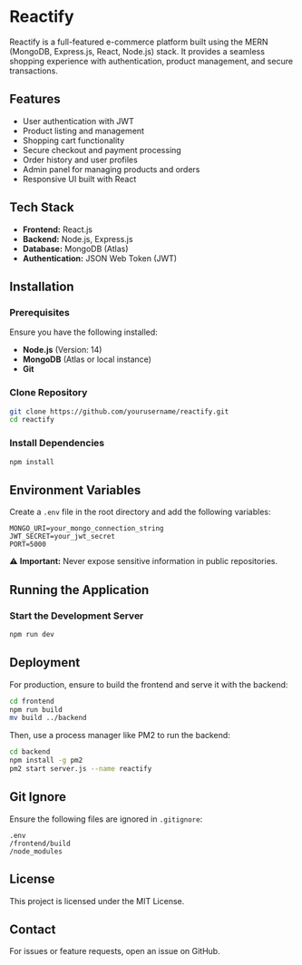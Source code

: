 # Reactify

Reactify is a full-featured e-commerce platform built using the MERN (MongoDB, Express.js, React, Node.js) stack. It provides a seamless shopping experience with authentication, product management, and secure transactions.

## Features
- User authentication with JWT
- Product listing and management
- Shopping cart functionality
- Secure checkout and payment processing
- Order history and user profiles
- Admin panel for managing products and orders
- Responsive UI built with React

## Tech Stack
- **Frontend:** React.js
- **Backend:** Node.js, Express.js
- **Database:** MongoDB (Atlas)
- **Authentication:** JSON Web Token (JWT)

## Installation

### Prerequisites
Ensure you have the following installed:
- **Node.js** (Version: 14)
- **MongoDB** (Atlas or local instance)
- **Git**

### Clone Repository
```bash
git clone https://github.com/yourusername/reactify.git
cd reactify
```

### Install Dependencies
```bash
npm install
```

## Environment Variables
Create a `.env` file in the root directory and add the following variables:
```plaintext
MONGO_URI=your_mongo_connection_string
JWT_SECRET=your_jwt_secret
PORT=5000
```

⚠️ **Important:** Never expose sensitive information in public repositories.

## Running the Application

### Start the Development Server
```bash
npm run dev
```

## Deployment
For production, ensure to build the frontend and serve it with the backend:
```bash
cd frontend
npm run build
mv build ../backend
```
Then, use a process manager like PM2 to run the backend:
```bash
cd backend
npm install -g pm2
pm2 start server.js --name reactify
```

## Git Ignore
Ensure the following files are ignored in `.gitignore`:
```plaintext
.env
/frontend/build
/node_modules
```

## License
This project is licensed under the MIT License.

## Contact
For issues or feature requests, open an issue on GitHub.

